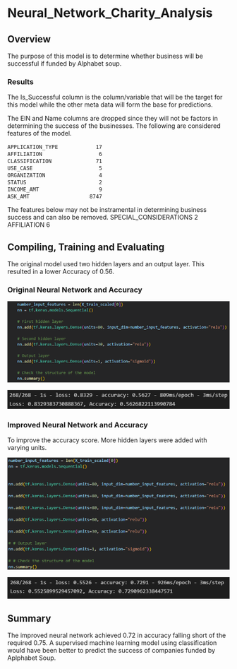# Neural_Network_Charity_Analysis

## Overview

The purpose of this model is to determine whether business will be successful if funded by Alphabet soup.

### Results

The Is_Successful column is the column/variable that will be the target for this model while the other meta data will form the base for predictions.

The EIN and Name columns are dropped since they will not be factors in determining the success of the businesses. The following are considered features of the model.

    APPLICATION_TYPE            17
    AFFILIATION                  6
    CLASSIFICATION              71
    USE_CASE                     5
    ORGANIZATION                 4
    STATUS                       2
    INCOME_AMT                   9
    ASK_AMT                   8747


The features below may not be instramental in determining business success and can also be removed.
    SPECIAL_CONSIDERATIONS       2
    AFFILIATION                  6

## Compiling, Training and Evaluating

The original model used two hidden layers and an output layer. This resulted in a lower Accuracy of 0.56.

### Original Neural Network and Accuracy
![Original_nn](Resources/Original_nn.png)

![Original_attempt](Resources/Original_Attempt.png)

### Improved Neural Network and Accuracy

To improve the accuracy score. More hidden layers were added with varying units.

![improved_nn](Resources/improved_nn.png)

![Accuracy_3_attempts](Resources/Accuracy_3_attempts.png)

## Summary
The improved neural network achieved 0.72 in accuracy falling short of the required 0.75. A supervised machine learning model using classification would have been better to predict the success of companies funded by Aplphabet Soup.




